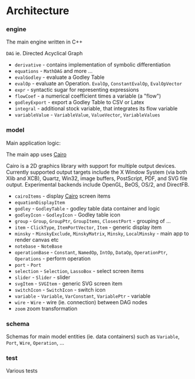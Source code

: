 # Architecture

### engine

The main engine written in C++

`DAG` ie. Directed Acyclical Graph

- `derivative` - contains implementation of symbolic differentiation
- `equations` - `MathDAG` and more ...
- `evalGodley` - evaluate a Godley Table
- `evalOp` - evaluate an Operation. `EvalOp`, `ConstantEvalOp`, `EvalOpVector`
- `expr` - syntactic sugar for representing expressions
- `flowCoef` - a numerical coefficient times a variable (a "flow")
- `godleyExport` - export a Godley Table to CSV or Latex
- `integral` - additional stock variable, that integrates its flow variable
- `variableValue` - `VariableValue`, `ValueVector`, `VariableValues`


### model

Main application logic:

The main app uses [Cairo](https://www.cairographics.org/)

Cairo is a 2D graphics library with support for multiple output devices.
Currently supported output targets include the X Window System (via both Xlib and XCB), Quartz, Win32, image buffers,
PostScript, PDF, and SVG file output. Experimental backends include OpenGL, BeOS, OS/2, and DirectFB.

- `cairoItems` - display [Cairo](https://www.cairographics.org/) screen items
- `equationDisplayItem`
- `godley` - `GodleyTable` - godley table data container and logic
- `godleyIcon` - `GodleyIcon` - Godley table icon
- `group` - `Group`, `GroupPtr`, `GroupItems`, `ClosestPort` - grouping of ...
- `item` - `ClickType`, `ItemPortVector`, `Item` - generic display item
- `minsky` - `MinskyExclude`, `MinskyMatrix`, `Minsky`, `LocalMinsky` - main app to render canvas etc
- `notebase` - `NoteBase`
- `operationBase` - `Constant`, `NamedOp`, `IntOp`, `DataOp`, `OperationPtr`, `Operations` - perform operation
- `port` - `Port`
- `selection` - `Selection`, `LassoBox` - select screen items
- `slider` - `Slider` - slider
- `svgItem` - `SVGItem` - generic SVG screen item
- `switchIcon` - `SwitchIcon` - switch icon
- `variable` - `Variable`, `VarConstant`, `VariablePtr` - variable
- `wire` - `Wire` - wire (ie. connection) between DAG nodes
- `zoom` zoom transformation

### schema

Schemas for main model entities (ie. data containers) such as `Variable`, `Port`, `Wire`, `Operation`, ...

### test

Various tests
